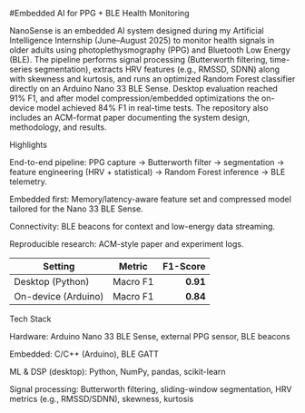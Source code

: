 #Embedded AI for PPG + BLE Health Monitoring   

NanoSense is an embedded AI system designed during my Artificial Intelligence Internship (June–August 2025) to monitor health signals in older adults using photoplethysmography (PPG) and Bluetooth Low Energy (BLE). The pipeline performs signal processing (Butterworth filtering, time-series segmentation), extracts HRV features (e.g., RMSSD, SDNN) along with skewness and kurtosis, and runs an optimized Random Forest classifier directly on an Arduino Nano 33 BLE Sense. Desktop evaluation reached 91% F1, and after model compression/embedded optimizations the on-device model achieved 84% F1 in real-time tests. The repository also includes an ACM-format paper documenting the system design, methodology, and results.   

Highlights   

End-to-end pipeline: PPG capture → Butterworth filter → segmentation → feature engineering (HRV + statistical) → Random Forest inference → BLE telemetry.   

Embedded first: Memory/latency-aware feature set and compressed model tailored for the Nano 33 BLE Sense.   

Connectivity: BLE beacons for context and low-energy data streaming.   


Reproducible research: ACM-style paper and experiment logs.      

   
| Setting             | Metric   | F1-Score |
| ------------------- | -------- | -------: |
| Desktop (Python)    | Macro F1 | **0.91** |
| On-device (Arduino) | Macro F1 | **0.84** |

   Tech Stack

Hardware: Arduino Nano 33 BLE Sense, external PPG sensor, BLE beacons

Embedded: C/C++ (Arduino), BLE GATT

ML & DSP (desktop): Python, NumPy, pandas, scikit-learn

Signal processing: Butterworth filtering, sliding-window segmentation, HRV metrics (e.g., RMSSD/SDNN), skewness, kurtosis
